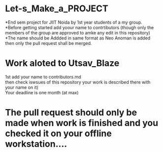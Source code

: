 # Let-s_Make_a_PROJECT

*End sem project for JIIT Noida by 1st year students of a my group.    
*Before getting started add yoour name to contrtibutors (though only the members of the group are approved to amke any edit in this repository)  
*The name should be Addded in same format as Neo Anoman is added then only the pull request shall be merged.  
# Work aloted to Utsav_Blaze  
1st add your name to contributors.md  
then check iswsues of this repository your work is described there with your name on it)  
Your deadline is one month (at max)
<br>
# The pull request should only be made when work is finished and you checked it on your offline workstation....
